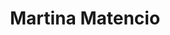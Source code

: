 ---
layout: default
modal-id: 14
img: martina.jpg
title: "Martina Matencio"
alt: "Martina Matencio"
categoria: Corporatius
description: "Martina Matencio"
video: <iframe src="https://player.vimeo.com/video/318515045?h=ceca118b84" width="640" height="360" frameborder="0" allow="autoplay; fullscreen; picture-in-picture" allowfullscreen></iframe>
---